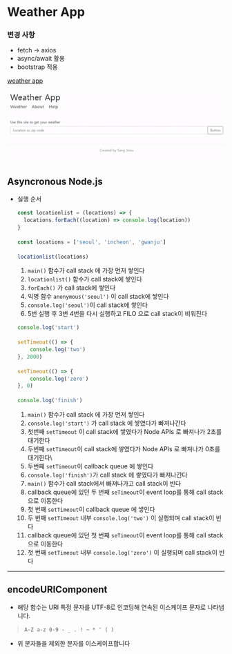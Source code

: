 # Weather App

### 변경 사항

- fetch -> axios
- async/await 활용
- bootstrap 적용

[weather app](https://sangjinsu-weather-app.herokuapp.com/) 

![sangjinsu-weather-app](README.assets/sangjinsu-weather-app.gif)

## Asyncronous Node.js

- 실행 순서

  ```js
  const locationlist = (locations) => {
    locations.forEach((location) => console.log(location))
  }
  
  const locations = ['seoul', 'incheon', 'gwanju']
  
  locationlist(locations)
  ```

  1. `main()` 함수가 call stack 에 가장 먼저 쌓인다
  2.  `locationlist()` 함수가 call stack에 쌓인다
  3. `forEach()` 가 call stack에 쌓인다
  4. 익명 함수 `anonymous('seoul')` 이 call stack에 쌓인다
  5. `console.log('seoul')`이 call stack에 쌓인다
  6. 5번 실행 후 3번 4번을 다시 실행하고 FILO 으로 call stack이 비워진다
  
  ```js
  console.log('start')
  
  setTimeout(() => {
      console.log('two')
  }, 2000)
  
  setTimeout(() => {
      console.log('zero')
  }, 0)
  
  console.log('finish')
  ```
  
  1. `main()` 함수가 call stack 에 가장 먼저 쌓인다
  2. `console.log('start')` 가 call stack 에 쌓였다가 빠져나간다
  3. 첫번째 `setTimeout` 이 call stack에 쌓였다가 Node APIs 로 빠져나가 2초를 대기한다
  4. 두번째 `setTimeout`이 call stack에 쌓였다가 Node APIs 로 빠져나가 0초를 대기한다\
  5. 두번째 `setTimeout`이 callback queue 에 쌓인다
  6. `console.log('finish')`가 call stack 에 쌓였다가 빠져나간다
  7. `main()` 함수가 call stack에서 빠져나가고 call stack이 빈다
  8. callback queue에 있던 두 번째 `seTimeout`이 event loop를 통해 call stack으로 이동한다
  9. 첫 번째 `setTimeout`이 callback queue 에 쌓인다
  10. 두 번째 `setTimeout` 내부 `console.log('two')` 이 실행되며 call stack이 빈다
  11. callback queue에 있던 첫 번째 `seTimeout`이 event loop를 통해 call stack으로 이동한다
  12. 첫 번째 `setTimeout` 내부 `console.log('zero')` 이 실행되며 call stack이 빈다

---

## encodeURIComponent

- 해당 함수는 URI 특정 문자를 UTF-8로 인코딩해 연속된 이스케이프 문자로 나타냅니다.

 > ```
  > A-Z a-z 0-9 - _ . ! ~ * ' ( )
  > ```

- 위 문자들을 제외한 문자를 이스케이프합니다

